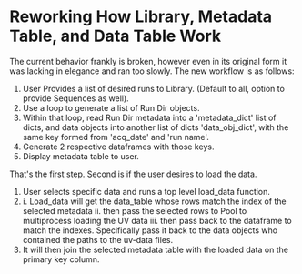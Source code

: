 # Reworking How Library, Metadata Table, and Data Table Work

The current behavior frankly is broken, however even in its original form it was lacking in elegance and ran too slowly. The new workflow is as follows:

1. User Provides a list of desired runs to Library. (Default to all, option to provide Sequences as well).
2. Use a loop to generate a list of Run Dir objects.
3. Within that loop, read Run Dir metadata into a 'metadata_dict' list of dicts, and data objects into another list of dicts 'data_obj_dict', with the same key formed from 'acq_date' and 'run name'.
4. Generate 2 respective dataframes with those keys.
5. Display metadata table to user.

That's the first step. Second is if the user desires to load the data.

1. User selects specific data and runs a top level load_data function.
2. 
    i. Load_data will get the data_table whose rows match the index of the selected metadata
    ii. then pass the selected rows to Pool to multiprocess loading the UV data
    iii. then pass back to the dataframe to match the indexes. Specifically pass it back to the data objects who contained the paths to the uv-data files.
3. It will then join the selected metadata table with the loaded data on the primary key column.